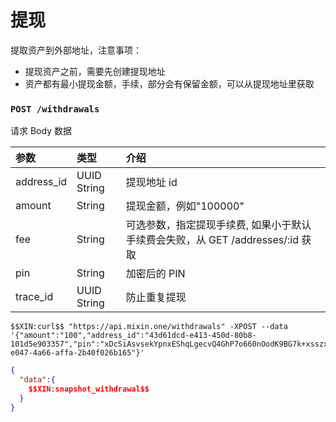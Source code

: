 # 提现

提取资产到外部地址，注意事项：

- 提现资产之前，需要先创建提现地址
- 资产都有最小提现金额，手续，部分会有保留金额，可以从提现地址里获取

### `POST /withdrawals` 

请求 Body 数据

| 参数 | 类型 | 介绍 |
| :----- | :---- | :---- |
| address_id | UUID String | 提现地址 id |
| amount | String | 提现金额，例如"100000" |
| fee | String | 可选参数，指定提现手续费, 如果小于默认手续费会失败，从 GET /addresses/:id 获取 |
| pin | String | 加密后的 PIN |
| trace_id | UUID String | 防止重复提现 |

```
$$XIN:curl$$ "https://api.mixin.one/withdrawals" -XPOST --data '{"amount":"100","address_id":"43d61dcd-e413-450d-80b8-101d5e903357","pin":"xDcSiAsvsekYpnxEShqLgecvQ4GhP7o660nOodK9BG7k+xsszxO56Yg6DQLWtOek","trace_id":"ca90fd5b-e047-4a66-affa-2b40f026b165"}'
```

```json
{ 
  "data":{
    $$XIN:snapshot_withdrawal$$
  }
}
```
